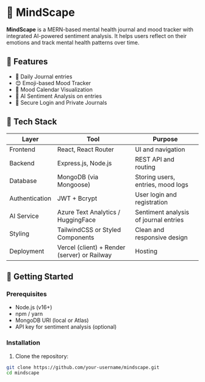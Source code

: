 # 🧠 MindScape

**MindScape** is a MERN-based mental health journal and mood tracker with integrated AI-powered sentiment analysis. It helps users reflect on their emotions and track mental health patterns over time.

## 🌟 Features

- 📝 Daily Journal entries
- 😊 Emoji-based Mood Tracker
- 📅 Mood Calendar Visualization
- 🤖 AI Sentiment Analysis on entries
- 🔐 Secure Login and Private Journals

## 🧰 Tech Stack

| Layer          | Tool                                         | Purpose                               |
| -------------- | -------------------------------------------- | ------------------------------------- |
| Frontend       | React, React Router                          | UI and navigation                     |
| Backend        | Express.js, Node.js                          | REST API and routing                  |
| Database       | MongoDB (via Mongoose)                       | Storing users, entries, mood logs     |
| Authentication | JWT + Bcrypt                                 | User login and registration           |
| AI Service     | Azure Text Analytics / HuggingFace           | Sentiment analysis of journal entries |
| Styling        | TailwindCSS or Styled Components             | Clean and responsive design           |
| Deployment     | Vercel (client) + Render (server) or Railway | Hosting                               |

## 🚀 Getting Started

### Prerequisites

- Node.js (v16+)
- npm / yarn
- MongoDB URI (local or Atlas)
- API key for sentiment analysis (optional)

### Installation

1. Clone the repository:

```bash
git clone https://github.com/your-username/mindscape.git
cd mindscape
```
